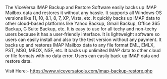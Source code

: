 The ViceVersa IMAP Backup and Restore Software easily backs up IMAP Mailbox data and restores it without any hassle. It supports all Windows OS versions like 11, 10, 8.1, 8, 7, XP, Vista, etc. It quickly backs up IMAP data to other cloud-based platforms like Yahoo Backup, Gmail Backup, Office 365 Backup, G Suite Backup, etc. It is easy to use for all techy and non-techy users because it has a user-friendly interface. It is lightweight software so users can easily install and also try the test version without any payment. It backs up and restores IMAP Mailbox data to any file format EML, EMLX, PST, MSG, MBOX, NSF, etc. It backs up unlimited IMAP data to other cloud or file formats with no data error. Users can easily back up IMAP data and restore data.

Visit Here:- https://www.viceversatools.com/imap-backup-restore.php
